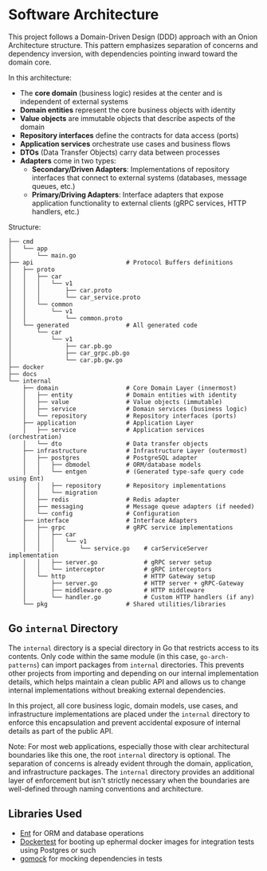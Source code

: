 # Software Architecture

This project follows a Domain-Driven Design (DDD) approach with an Onion Architecture structure. This pattern emphasizes separation of concerns and dependency inversion, with dependencies pointing inward toward the domain core.

In this architecture:

- The **core domain** (business logic) resides at the center and is independent of external systems
- **Domain entities** represent the core business objects with identity
- **Value objects** are immutable objects that describe aspects of the domain
- **Repository interfaces** define the contracts for data access (ports)
- **Application services** orchestrate use cases and business flows
- **DTOs** (Data Transfer Objects) carry data between processes
- **Adapters** come in two types:
  - **Secondary/Driven Adapters**: Implementations of repository interfaces that connect to external systems (databases, message queues, etc.)
  - **Primary/Driving Adapters**: Interface adapters that expose application functionality to external clients (gRPC services, HTTP handlers, etc.)

Structure:

```plaintext
├── cmd
│   └── app
│       └── main.go
├── api                          # Protocol Buffers definitions
│   ├── proto
│   │   ├── car
│   │   │   └── v1
│   │   │       ├── car.proto
│   │   │       └── car_service.proto
│   │   └── common
│   │       └── v1
│   │           └── common.proto
│   └── generated                # All generated code
│       └── car
│           └── v1
│               ├── car.pb.go
│               ├── car_grpc.pb.go
│               └── car.pb.gw.go
├── docker
├── docs
└── internal
    ├── domain                   # Core Domain Layer (innermost)
    │   ├── entity               # Domain entities with identity
    │   ├── value                # Value objects (immutable)
    │   ├── service              # Domain services (business logic)
    │   └── repository           # Repository interfaces (ports)
    ├── application              # Application Layer
    │   ├── service              # Application services (orchestration)
    │   └── dto                  # Data transfer objects
    ├── infrastructure           # Infrastructure Layer (outermost)
    │   ├── postgres             # PostgreSQL adapter
    │   │   ├── dbmodel          # ORM/database models
    │   │   └── entgen           # (Generated type-safe query code using Ent)
    │   │   ├── repository       # Repository implementations
    │   │   └── migration
    │   ├── redis                # Redis adapter
    │   ├── messaging            # Message queue adapters (if needed)
    │   └── config               # Configuration
    ├── interface                # Interface Adapters
    │   ├── grpc                 # gRPC service implementations
    │   │   ├── car
    │   │   │   └── v1
    │   │   │       └── service.go    # carServiceServer implementation
    │   │   ├── server.go             # gRPC server setup
    │   │   └── interceptor           # gRPC interceptors
    │   └── http                      # HTTP Gateway setup
    │       ├── server.go             # HTTP server + gRPC-Gateway
    │       ├── middleware.go         # HTTP middleware
    │       └── handler.go            # Custom HTTP handlers (if any)
    └── pkg                      # Shared utilities/libraries
```

## Go `internal` Directory

The `internal` directory is a special directory in Go that restricts access to its contents. Only code within the same module (in this case, `go-arch-patterns`) can import packages from `internal` directories. This prevents other projects from importing and depending on our internal implementation details, which helps maintain a clean public API and allows us to change internal implementations without breaking external dependencies.

In this project, all core business logic, domain models, use cases, and infrastructure implementations are placed under the `internal` directory to enforce this encapsulation and prevent accidental exposure of internal details as part of the public API.

Note: For most web applications, especially those with clear architectural boundaries like this one, the root `internal` directory is optional. The separation of concerns is already evident through the domain, application, and infrastructure packages. The `internal` directory provides an additional layer of enforcement but isn't strictly necessary when the boundaries are well-defined through naming conventions and architecture.

## Libraries Used

- [Ent](https://entgo.io/) for ORM and database operations
- [Dockertest](https://github.com/ory/dockertest) for booting up ephermal docker images for integration tests using Postgres or such
- [gomock](https://github.com/uber-go/mock) for mocking dependencies in tests
